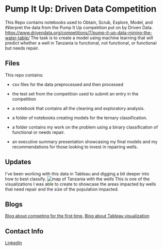 # Pump It Up: Driven Data Competition
This Repo contains notebooks used to Obtain, Scrub, Explore, Model, and iNterpret the data from the Pump It Up competition put on by Driven Data. https://www.drivendata.org/competitions/7/pump-it-up-data-mining-the-water-table/
The task is to create a model using machine learning that will predict whether a well in Tanzania is functional, not functional, or functional but needs repair.

## Files 
This repo contains:
- csv files for the data preprocessed and then processed

- the test set from the competition used to submit an entry in the competition

- a notebook that contains all the cleaning and exploratory analysis.  

- a folder of notebooks creating models for the ternary classification.  

- a folder contains my work on the problem using a binary classification of functional or needs repair.  

- an executive summary presentation showcasing my final models and my recommendations for those looking to invest in repairing wells.

## Updates
I've been working with this data in Tableau and digging a bit deeper into how to best classify.
![map of Tanzania with the wells](https://i.imgur.com/pBw2L6N.png?1)
This is one of the visualizations I was able to create to showcase the areas impacted by wells that need repair and the size of the population impacted.

## Blogs
[Blog about competing for the first time.](https://roweyerboat.github.io/reality_behind_the_data)
[Blog about Tableau visualization](https://roweyerboat.github.io/entering_the_world_of_tableau)

## Contact Info
[LinkedIn](https://www.linkedin.com/in/amanda-rowe-data/)

